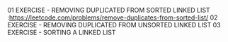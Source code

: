 01 EXERCISE - REMOVING DUPLICATED FROM SORTED LINKED LIST :https://leetcode.com/problems/remove-duplicates-from-sorted-list/
02 EXERCISE - REMOVING DUPLICATED FROM UNSORTED LINKED LIST
03 EXERCISE - SORTING A LINKED LIST
